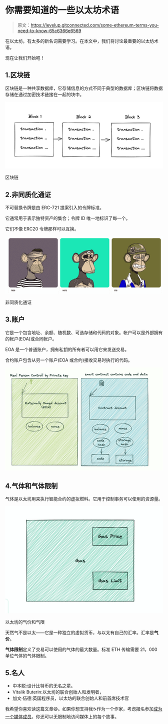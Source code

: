 # 你需要知道的一些以太坊术语

> 原文：<https://levelup.gitconnected.com/some-ethereum-terms-you-need-to-know-65c6366e6569>

在以太坊，有太多的新名词需要学习。在本文中，我们将讨论最重要的以太坊术语。

现在让我们开始吧！

## 1.区块链

区块链是一种共享数据库，它存储信息的方式不同于典型的数据库；区块链将数据存储在通过加密技术链接在一起的块中。

![](img/21ef429d2b57da8dd6534b686f593d30.png)

区块链

## 2.非同质化通证

不可替换令牌是由 ERC-721 提案引入的令牌标准。

它通常用于表示独特资产的集合；令牌 ID 唯一地标识了每一个。

它们不像 ERC20 令牌那样可以互换。

![](img/8d05f62ee1e23adbb2e920357af9197c.png)

非同质化通证

## 3.账户

它是一个包含地址、余额、随机数、可选存储和代码的对象。帐户可以是外部拥有的帐户(EOA)或合同帐户。

EOA 是一个普通账户，拥有私钥的所有者可以用它来发送交易。

合约账户包含从另一个账户(EOA 或合约)接收交易时执行的代码。

![](img/317c84db35fb17a5f86d974977f6f210.png)

## 4.气体和气体限制

气体是以太坊用来执行智能合约的虚拟燃料。它用于控制事务可以使用的资源量。

![](img/a7b3e40815a05eb2945599f1a2f1c4f2.png)

以太坊的气价和气限

天然气不是以太——它是一种独立的虚拟货币，与以太有自己的汇率。汇率是**气价**。

**气体限制**定义了交易可以使用的气体的最大数量。标准 ETH 传输需要 21，000 单位气体的气体限制。

## 5.名人

*   中本聪:设计比特币的无名之辈。
*   Vitalik Buterin:以太坊的联合创始人和发明者，
*   加文·伍德:英国程序员，以太坊的联合创始人和前首席技术官

我希望你喜欢读这篇文章😄。如果你想支持我☕作为一个作家，考虑报名参加[成为一个媒体成员](https://jerryan.medium.com/membership)。你还可以无限制地访问媒体上的每个故事。